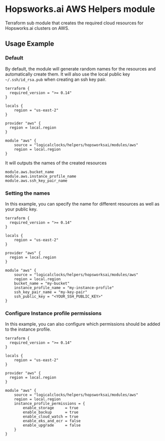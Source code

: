 # Hopsworks.ai AWS Helpers module

Terraform sub module that creates the required cloud resources for Hopsworks.ai clusters on AWS.

## Usage Example 

### Default 

By default, the module will generate random names for the resources and automatically create them. It will also use the local public key `~/.ssh/id_rsa.pub` when creating an ssh key pair.

```hcl
terraform {
  required_version = ">= 0.14"
}

locals {
    region = "us-east-2"
}

provider "aws" {
  region = local.region
}

module "aws" {
    source = "logicalclocks/helpers/hopsworksai/modules/aws"
    region = local.region
}
```

It will outputs the names of the created resources

```hcl
module.aws.bucket_name
module.aws.instance_profile_name
module.aws.ssh_key_pair_name
```


### Setting the names

In this example, you can specify the name for different resources as well as your public key.

```hcl
terraform {
  required_version = ">= 0.14"
}

locals {
    region = "us-east-2"
}

provider "aws" {
  region = local.region
}

module "aws" {
    source = "logicalclocks/helpers/hopsworksai/modules/aws"
    region = local.region
    bucket_name = "my-bucket"
    instance_profile_name = "my-instance-profile"
    ssh_key_pair_name = "my-key-pair"
    ssh_public_key = "<YOUR_SSH_PUBLIC_KEY>"
}
```

### Configure Instance profile permissions 

In this example, you can also configure which permissions should be added to the instance profile.

```hcl
terraform {
  required_version = ">= 0.14"
}

locals {
    region = "us-east-2"
}

provider "aws" {
  region = local.region
}

module "aws" {
    source = "logicalclocks/helpers/hopsworksai/modules/aws"
    region = local.region
    instance_profile_permissions = {
        enable_storage     = true
        enable_backup      = true
        enable_cloud_watch = true
        enable_eks_and_ecr = false
        enable_upgrade     = false
    }
}
```